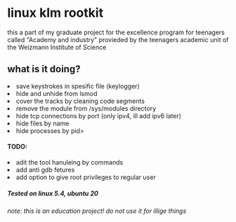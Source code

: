 <html>
<h1>linux klm rootkit</h1>
  <p>this a part of my graduate project for the excellence program 
  for teenagers called "Academy and industry" provieded by the
  teenagers academic unit of the Weizmann Institute of Science
</p>
<h2>what is it doing?</h2>
<li> save keystrokes in spesific file (keylogger)</li> 
<li> hide and unhide from lsmod </li> 
<li> cover the tracks by cleaning code segments</li>
<li> remove the module from /sys/modules directory </li>
<li> hide tcp connections by port (only ipv4, ill add ipv6 later)</li>
<li>hide files by name</li>
<li>hide processes by pid></li>
<h4>TODO:</h4>
  <li>adit the tool hanuleing by commands</li>
  <li>add anti gdb fetures</li>
  <li>add option to give root privileges to regular user</li>
 <h5>Tested on linux 5.4, ubuntu 20</h5>
   <h6>note: this is an education project! do not use it for illige things</h6>
</html>
